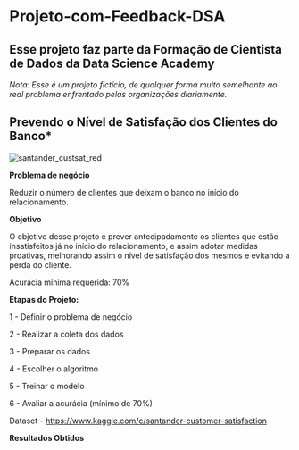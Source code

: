 # Projeto-com-Feedback-DSA


## Esse projeto faz parte da Formação de Cientista de Dados da Data Science Academy




*Nota: Esse é um projeto fictício, de qualquer forma muito semelhante ao real problema enfrentado pelas organizações diariamente.*




## Prevendo o Nível de Satisfação dos Clientes do Banco*








![santander_custsat_red](https://user-images.githubusercontent.com/66925229/163041135-8e8661b1-c4e3-4d0f-80df-bd4c29ce96a4.png)










**Problema de negócio**


Reduzir o número de clientes que deixam o banco no início do relacionamento.


**Objetivo**


O objetivo desse projeto é prever antecipadamente os clientes que estão insatisfeitos já no início do relacionamento, 
e assim adotar medidas proativas, melhorando assim o nível de satisfação dos mesmos e evitando a perda do cliente. 

Acurácia mínima requerida: 70%


**Etapas do Projeto:**

1 - Definir o problema de negócio

2 - Realizar a coleta dos dados

3 - Preparar os dados

4 - Escolher o algoritmo

5 - Treinar o modelo

6 - Avaliar a acurácia (mínimo de 70%)



Dataset - https://www.kaggle.com/c/santander-customer-satisfaction



**Resultados Obtidos**






